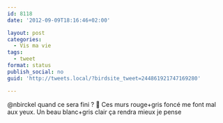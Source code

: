 ```yaml
---
id: 8118
date: '2012-09-09T18:16:46+02:00'

layout: post
categories:
  - Vis ma vie
tags:
  - tweet
format: status
publish_social: no
guid: 'http://tweets.local/?birdsite_tweet=244861921747169280'

---
```


@nbirckel quand ce sera fini ? 🙂 Ces murs rouge+gris foncé me font mal aux yeux. Un beau blanc+gris clair ça rendra mieux je pense